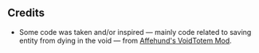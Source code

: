 ## Credits

- Some code was taken and/or inspired — mainly code related to saving entity from dying in the void — from [Affehund's VoidTotem Mod](https://github.com/Affehund/VoidTotem).
